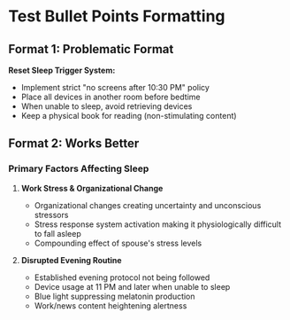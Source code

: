 # Test Bullet Points Formatting

## Format 1: Problematic Format
**Reset Sleep Trigger System:**
- Implement strict "no screens after 10:30 PM" policy
- Place all devices in another room before bedtime
- When unable to sleep, avoid retrieving devices
- Keep a physical book for reading (non-stimulating content)

## Format 2: Works Better
### Primary Factors Affecting Sleep

1. **Work Stress & Organizational Change**
   - Organizational changes creating uncertainty and unconscious stressors
   - Stress response system activation making it physiologically difficult to fall asleep
   - Compounding effect of spouse's stress levels

2. **Disrupted Evening Routine**
   - Established evening protocol not being followed
   - Device usage at 11 PM and later when unable to sleep
   - Blue light suppressing melatonin production
   - Work/news content heightening alertness
